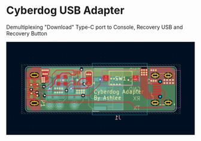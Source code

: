 # Cyberdog USB Adapter

Demultiplexing "Download" Type-C port to Console, Recovery USB and Recovery Button

![alt text](https://github.com/zbwu/cyberdog_misc/raw/main/usb_adapter/usb_adapter.png)
